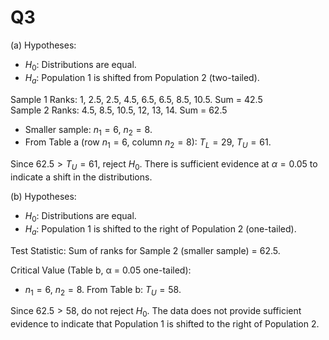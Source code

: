 # Q3

(a)
Hypotheses:  
- $H_0$: Distributions are equal.  
- $H_a$: Population 1 is shifted from Population 2 (two-tailed). 

Sample 1 Ranks: 1, 2.5, 2.5, 4.5, 6.5, 6.5, 8.5, 10.5. Sum = 42.5  
Sample 2 Ranks: 4.5, 8.5, 10.5, 12, 13, 14. Sum = 62.5  

- Smaller sample: $n_1 = 6$, $n_2 = 8$.  
- From Table a (row $n_1 = 6$, column $n_2 = 8$): $T_L = 29$, $T_U = 61$.  

Since $62.5 > T_U = 61$, reject $H_0$. There is sufficient evidence at $\alpha = 0.05$ to indicate a shift in the distributions.  

(b)
Hypotheses:  
- $H_0$: Distributions are equal.  
- $H_a$: Population 1 is shifted to the right of Population 2 (one-tailed).  

Test Statistic: Sum of ranks for Sample 2 (smaller sample) = 62.5.  

Critical Value (Table b, α = 0.05 one-tailed):  
- $n_1 = 6$, $n_2 = 8$. From Table b: $T_U = 58$.  

Since $62.5 > 58$, do not reject $H_0$. The data does not provide sufficient evidence to indicate that Population 1 is shifted to the right of Population 2.  